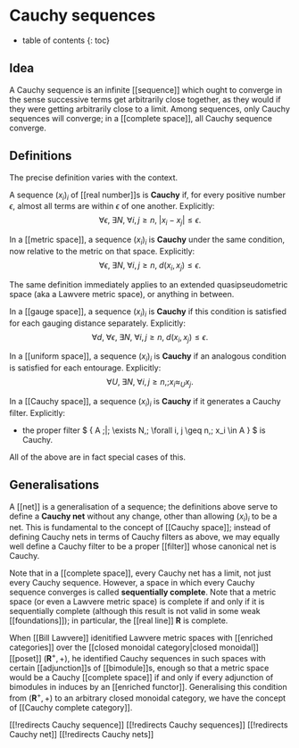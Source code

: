 # Cauchy sequences
* table of contents
{: toc}


## Idea

A Cauchy sequence is an infinite [[sequence]] which ought to converge in the sense successive terms get arbitrarily close together, as they would if they were getting arbitrarily close to a limit.  Among sequences, only Cauchy sequences will converge; in a [[complete space]], all Cauchy sequence converge.


## Definitions

The precise definition varies with the context.


A sequence $(x_i)_i$ of [[real number]]s is __Cauchy__ if, for every positive number $\epsilon$, almost all terms are within $\epsilon$ of one another.  Explicitly:
$$ \forall \epsilon,\; \exists N,\; \forall i, j \geq n,\; |x_i - x_j| \leq \epsilon .$$


In a [[metric space]], a sequence $(x_i)_i$ is __Cauchy__ under the same condition, now relative to the metric on that space.  Explicitly:
$$ \forall \epsilon,\; \exists N,\; \forall i, j \geq n,\; d(x_i,x_j) \leq \epsilon .$$

The same definition immediately applies to an extended quasipseudometric space (aka a Lawvere metric space), or anything in between.


In a [[gauge space]], a sequence $(x_i)_i$ is __Cauchy__ if this condition is satisfied for each gauging distance separately.  Explicitly:
$$ \forall d,\; \forall \epsilon,\; \exists N,\; \forall i, j \geq n,\; d(x_i,x_j) \leq \epsilon .$$


In a [[uniform space]], a sequence $(x_i)_i$ is __Cauchy__ if an analogous condition is satisfied for each entourage.  Explicitly:
$$ \forall U,\; \exists N,\; \forall i, j \geq n,; x_i \approx_U x_j .$$


In a [[Cauchy space]], a sequence $(x_i)_i$ is __Cauchy__ if it generates a Cauchy filter.  Explicitly:

*  the proper filter $ \{ A \;|\; \exists N,\; \forall i, j \geq n,\; x_i \in A \} $ is Cauchy.

All of the above are in fact special cases of this.


## Generalisations

A [[net]] is a generalisation of a sequence; the definitions above serve to define a __Cauchy net__ without any change, other than allowing $(x_i)_i$ to be a net.  This is fundamental to the concept of [[Cauchy space]]; instead of defining Cauchy nets in terms of Cauchy filters as above, we may equally well define a Cauchy filter to be a proper [[filter]] whose canonical net is Cauchy.

Note that in a [[complete space]], every Cauchy net has a limit, not just every Cauchy sequence.  However, a space in which every Cauchy sequence converges is called __sequentially complete__.  Note that a metric space (or even a Lawvere metric space) is complete if and only if it is sequentially complete (although this result is not valid in some weak [[foundations]]); in particular, the [[real line]] $\mathbf{R}$ is complete.

When [[Bill Lawvere]] idenitified Lawvere metric spaces with [[enriched categories]] over the [[closed monoidal category|closed monoidal]] [[poset]] $(\mathbf{R}^+,+)$, he identified Cauchy sequences in such spaces with certain [[adjunction]]s of [[bimodule]]s, enough so that a metric space would be a Cauchy [[complete space]] if and only if every adjunction of bimodules in induces by an [[enriched functor]].  Generalising this condition from $(\mathbf{R}^+,+)$ to an arbitrary closed monoidal category, we have the concept of [[Cauchy complete category]].


[[!redirects Cauchy sequence]]
[[!redirects Cauchy sequences]]
[[!redirects Cauchy net]]
[[!redirects Cauchy nets]]
